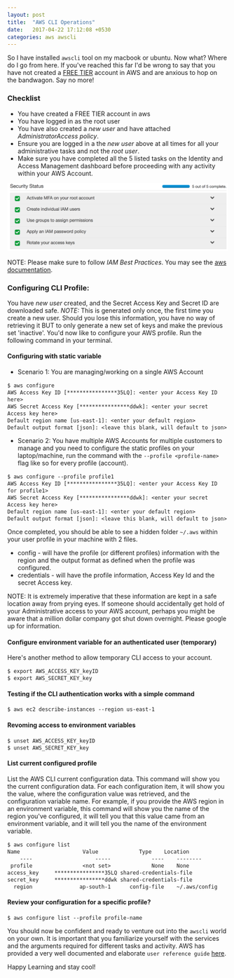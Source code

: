 ```yaml
---
layout: post
title:  "AWS CLI Operations"
date:   2017-04-22 17:12:08 +0530
categories: aws awscli
---
```


So I have installed `awscli` tool on my macbook or ubuntu. Now what? Where do I go from here. If you've reached this far I'd be wrong to say that you have not created a [FREE TIER](https://aws.amazon.com/free/) account in AWS and are anxious to hop on the bandwagon. Say no more!

### Checklist
* You have created a FREE TIER account in aws
* You have logged in as the root user
* You have also created a _new user_ and have attached _AdministratorAccess policy_.
* Ensure you are logged in a the _new user_ above at all times for all your administrative tasks and not the _root user_.
* Make sure you have completed all the 5 listed tasks on the Identity and Access Management dashboard before proceeding with any activity within your AWS Account.

<img src="/assets/img/iam-todo.png">

NOTE: Please make sure to follow _IAM Best Practices_. You may see the [aws  documentation](https://docs.aws.amazon.com/IAM/latest/UserGuide/best-practices.html#create-iam-users).

### Configuring CLI Profile:
You have _new user_ created, and the Secret Access Key and Secret ID are downloaded safe. *NOTE:* This is generated only once, the first time you create a new user. Should you lose this information, you have no way of retrieving it BUT to only generate a new set of keys and make the previous set 'inactive'. You'd now like to configure your AWS profile. Run the following command in your terminal.


#### Configuring with static variable
* Scenario 1: You are managing/working on a single AWS Account

```shell
$ aws configure
AWS Access Key ID [****************35LQ]: <enter your Access Key ID here>
AWS Secret Access Key [****************ddwk]: <enter your secret Access key here>
Default region name [us-east-1]: <enter your default region>
Default output format [json]: <leave this blank, will default to json>
```

* Scenario 2: You have multiple AWS Accounts for multiple customers to manage and you need to configure the static profiles on your laptop/machine, run the command with the `--profile <profile-name>` flag like so for every profile (account).

```shell
$ aws configure --profile profile1
AWS Access Key ID [****************35LQ]: <enter your Access Key ID for profile1>
AWS Secret Access Key [****************ddwk]: <enter your secret Access key here>
Default region name [us-east-1]: <enter your default region>
Default output format [json]: <leave this blank, will default to json>
```

Once completed, you should be able to see a hidden folder `~/.aws` within your user profile in your machine with 2 files.
* config - will have the profile (or different profiles) information with the region and the output format as defined when the profile was configured.
* credentials - will have the profile information, Access Key Id and the secret Access key.

NOTE: It is extremely imperative that these information are kept in a safe location away from prying eyes. If someone should accidentally get hold of your Administrative access to your AWS account, perhaps you might be aware that a million  dollar company got shut down overnight. Please google up for information.


#### Configure environment variable for an authenticated user (temporary)
Here's another method to allow temporary CLI access to your account.

```shell
$ export AWS_ACCESS_KEY_keyID
$ export AWS_SECRET_KEY_key
```

#### Testing if the CLI authentication works with a simple command

```shell
$ aws ec2 describe-instances --region us-east-1
```
#### Revoming access to environment variables

```shell
$ unset AWS_ACCESS_KEY_keyID
$ unset AWS_SECRET_KEY_key
```

#### List current configured profile

List the AWS CLI current configuration data. This command will show you the current configuration data. For each configuration item, it will show you the value, where the configuration value was retrieved, and the configuration variable name. For example, if you provide the AWS region in an environment variable, this command will show you the name of the region you've configured, it will tell you that this value came from an environment variable, and it will tell you the name of the environment variable.

```shell
$ aws configure list
Name                    Value             Type    Location
    ----                    -----             ----    --------
 profile                <not set>             None    None
access_key     ****************35LQ shared-credentials-file    
secret_key     ****************ddwk shared-credentials-file    
  region               ap-south-1      config-file    ~/.aws/config
```

#### Review your configuration for a specific profile?

```shell
$ aws configure list --profile profile-name
```

You should now be confident and ready to venture out into the `awscli` world on your own. It is important that you familiarize yourself with the services and the arguments required for different tasks and activity. AWS has provided a very well documented and elaborate `user reference guide` [here](https://docs.aws.amazon.com/cli/latest/reference/).

Happy Learning and stay cool!
